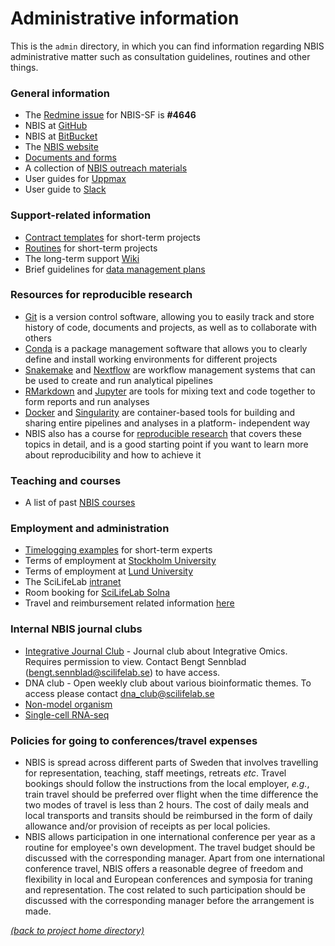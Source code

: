 # Administrative information

This is the `admin` directory, in which you can find information regarding NBIS
administrative matter such as consultation guidelines, routines and other
things.

### General information
 * The [Redmine issue][redmine-issue] for NBIS-SF is **#4646**
 * NBIS at [GitHub][nbis-github]
 * NBIS at [BitBucket][nbis-bitbucket]
 * The [NBIS website][nbis-web]
 * [Documents and forms][nbis-docs]
 * A collection of [NBIS outreach materials][nbis-outreach]
 * User guides for [Uppmax][uppmax-guides]
 * User guide to [Slack][sf-slack]

### Support-related information
 * [Contract templates][nbis-contract] for short-term projects
 * [Routines][nbis-routines] for short-term projects
 * The long-term support [Wiki][lts-wiki]
 * Brief guidelines for [data management plans][nbis-dmp]

### Resources for reproducible research
 * [Git][git] is a version control software, allowing you to easily track and
   store history of code, documents and projects, as well as to collaborate
   with others
 * [Conda][conda] is a package management software that allows you to clearly
   define and install working environments for different projects
 * [Snakemake][snakemake] and [Nextflow][nextflow] are workflow management
   systems that can be used to create and run analytical pipelines
 * [RMarkdown][rmarkdown] and [Jupyter][jupyter] are tools for mixing text and
   code together to form reports and run analyses
 * [Docker][docker] and [Singularity][singularity] are container-based tools
   for building and sharing entire pipelines and analyses in a platform-
   independent way
 * NBIS also has a course for [reproducible research][rep-res] that covers
   these topics in detail, and is a good starting point if you want to learn
   more about reproducibility and how to achieve it

### Teaching and courses
 * A list of past [NBIS courses][nbis-courses]

### Employment and administration
 * [Timelogging examples][nbis-time] for short-term experts
 * Terms of employment at [Stockholm University][admin-su]
 * Terms of employment at [Lund University][admin-lu]
 * The SciLifeLab [intranet][scilife-intra]
 * Room booking for [SciLifeLab Solna][scilife-rooms]
 * Travel and reimbursement related information [here](TRAVELS.md) 

### Internal NBIS journal clubs
 * [Integrative Journal Club][club-integrative] - Journal club about Integrative Omics. Requires permission to view. Contact Bengt Sennblad (bengt.sennblad@scilifelab.se) to have access.
 * DNA club - Open weekly club about various bioinformatic themes. To access please contact dna_club@scilifelab.se
 * [Non-model organism][club-nonmodel]
 * [Single-cell RNA-seq][club-scrnaseq]

### Policies for going to conferences/travel expenses
 * NBIS is spread across different parts of Sweden that involves travelling for representation, teaching, staff meetings, retreats *etc*. Travel bookings should follow the instructions from the local employer, *e.g.*, train travel should be preferred over flight when the time difference the two modes of travel is less than 2 hours. The cost of daily meals and local transports and transits should be reimbursed in the form of daily allowance and/or provision of receipts as per local policies.
 * NBIS allows participation in one international conference per year as a routine for employee's own development. The travel budget should be discussed with the corresponding manager. Apart from one international conference travel, NBIS offers a reasonable degree of freedom and flexibility in local and European conferences and symposia for traning and representation. The cost related to such participation should be discussed with the corresponding manager before the arrangement is made.  

[*(back to project home directory)*][sf-home]

[admin-su]: https://www.su.se/english/staff/personnel/2.258/you-and-your-workplace-1.107592
[admin-lu]: https://www.staff.lu.se/employment/terms-of-employment
[club-integrative]: https://wabi-wiki.scilifelab.se/display/IJC/Integrative+Journal+Club+Home
[club-nonmodel]: https://wabi-wiki.scilifelab.se/display/NOJC/Non-model+organisms+Journal+Club
[club-scrnaseq]: https://groups.google.com/a/scilifelab.se/forum/#!forum/lts-scrnaseq
[conda]: https://conda.io/en/latest/
[docker]: https://www.docker.com/
[git]: https://git-scm.com/
[jupyter]: https://jupyter.org/
[lts-wiki]: https://wabi-wiki.scilifelab.se/display/KB/
[nbis-bitbucket]: https://bitbucket.org/scilifelab-lts/
[nbis-contract]: https://github.com/NBISweden/NBIS-templates-contract
[nbis-courses]: https://scilifelab.github.io/courses/
[nbis-dmp]: https://docs.google.com/document/d/1gotMFF7R02dEEnzoVaEtxoSzUD2QuVlkwuDbzRGulWw/edit#heading=h.wmrnkk9cdn3h
[nbis-docs]: https://nbis.se/about/doc/
[nbis-github]: https://github.com/NBISweden
[nbis-outreach]: https://github.com/NBISweden/NBIS-template-outreach
[nbis-routines]: https://projects.nbis.se/projects/internal-documents/wiki/New_routines_Feb_2018
[nbis-time]: https://projects.nbis.se/projects/internal-documents/wiki/Time_logging_instructions
[nbis-web]: https://nbis.se/
[nextflow]: https://www.nextflow.io/
[redmine-issue]: https://projects.nbis.se/issues/4646
[rep-res]: https://nbis-reproducible-research.readthedocs.io/en/latest/tutorial_intro/
[rmarkdown]: https://rmarkdown.rstudio.com/
[scilife-intra]: http://intranet.scilifelab.se/
[scilife-rooms]: https://intranet.scilifelab.se/rooms/day.php?
[sf-home]: https://github.com/NBISweden/NBIS-support-framework
[sf-slack]: https://github.com/NBISweden/NBIS-support-framework/blob/master/admin/SLACK.md
[singularity]: https://sylabs.io/singularity/
[snakemake]: https://snakemake.readthedocs.io/en/stable/
[uppmax-guides]: https://www.uppmax.uu.se/support/user-guides/